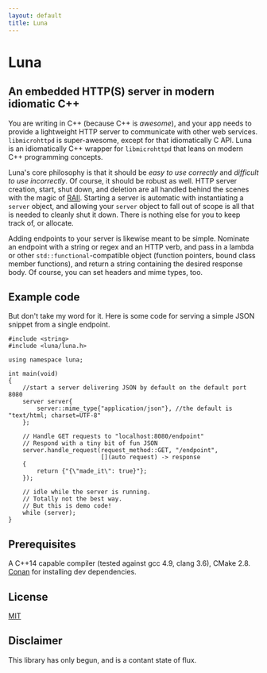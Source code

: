 ```yaml
---
layout: default
title: Luna
---
```


# Luna

## An embedded HTTP(S) server in modern idiomatic C++

You are writing in C++ (because C++ is _awesome_), and your app needs to provide a lightweight HTTP server to
communicate with other web services. `libmicrohttpd` is super-awesome, except for that idiomatically C API. Luna is an
idiomatically C++ wrapper for `libmicrohttpd` that leans on modern C++ programming concepts.

Luna's core philosophy is that it should be _easy to use correctly_ and _difficult to use incorrectly_. Of course,
it should be robust as well. HTTP server creation, start, shut down, and deletion are all
handled behind the scenes with the magic of [RAII](https://en.wikipedia.org/wiki/Resource_Acquisition_Is_Initialization).
Starting a server is automatic with instantiating a `server` object, and allowing your `server` object to fall out of
scope is all that is needed to cleanly shut it down. There is nothing else for you to keep track of, or allocate.

Adding endpoints to your server is likewise meant to be simple. Nominate an endpoint with a string or regex and an HTTP
verb, and pass in a lambda or other `std::functional`-compatible object (function pointers, bound class member
functions), and return a string containing the desired response body. Of course, you can set headers and mime types, too.

## Example code

But don't take my word for it. Here is some code for serving a simple JSON snippet from a single endpoint.

```
#include <string>
#include <luna/luna.h>

using namespace luna;

int main(void)
{
    //start a server delivering JSON by default on the default port 8080
    server server{
        server::mime_type{"application/json"}, //the default is "text/html; charset=UTF-8"
    };

    // Handle GET requests to "localhost:8080/endpoint"
    // Respond with a tiny bit of fun JSON
    server.handle_request(request_method::GET, "/endpoint",
                          [](auto request) -> response
    {
        return {"{\"made_it\": true}"};
    });

    // idle while the server is running.
    // Totally not the best way.
    // But this is demo code!
    while (server);
}
```

## Prerequisites

A C++14 capable compiler (tested against gcc 4.9, clang 3.6), CMake 2.8. [Conan](https://www.conan.io) for installing dev dependencies.

## License

[MIT](https://github.com/DEGoodmanWilson/luna/blob/master/LICENSE)

## Disclaimer

This library has only begun, and is a contant state of flux.